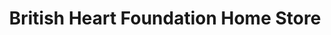 ---
title: "British Heart Foundation Home Store"
url: /colchester/british-heart-foundation-home-store/
shop: furniture
---